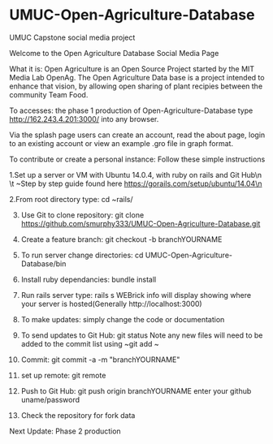 # UMUC-Open-Agriculture-Database
UMUC Capstone social media project


Welcome to the Open Agriculture Database Social Media Page

What it is:
Open Agriculture is an Open Source Project started by the
MIT Media Lab OpenAg. The Open Agriculture Data base is a 
project intended to enhance that vision, by allowing open 
sharing of plant recipies between the community Team Food.



To accesses: the phase 1 production of Open-Agriculture-Database type http://162.243.4.201:3000/ 
into any browser. 

Via the splash page users can create an account, read the about page, login to an existing account
or view an example .gro file in graph format.

To contribute or create a personal instance: Follow these simple instructions

1.Set up a server or VM with Ubuntu 14.0.4, with ruby on rails and Git Hub\n
   \t ~Step by step guide found here https://gorails.com/setup/ubuntu/14.04\n

2.From root directory type: cd ~rails/

3. Use Git to clone repository: git clone https://github.com/smurphy333/UMUC-Open-Agriculture-Database.git

4. Create a feature branch: git checkout -b branchYOURNAME

5. To run server change directories: cd UMUC-Open-Agriculture-Database/bin

6. Install ruby dependancies: bundle install

7. Run rails server type: rails s
    WEBrick info will display showing where your server is hosted(Generally http://localhost:3000)

8. To make updates: simply change the code or documentation

9. To send updates to Git Hub: git status
    Note any new files will need to be added to the commit list using ~git add <filename>~
10. Commit: git commit -a -m "branchYOURNAME"

11. set up remote: git remote

12. Push to Git Hub: git push origin branchYOURNAME
     enter your github uname/password

13. Check the repository for fork data

Next Update: Phase 2 production


